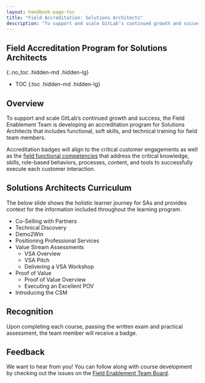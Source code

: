 ```yaml
---
layout: handbook-page-toc
title: "Field Accreditation: Solutions Architects"
description: "To support and scale GitLab’s continued growth and success, the Field Enablement Team is developing a accreditation program for Solutions Architects that includes functional, soft skills, and technical training for field team members"
---
```


## Field Accreditation Program for Solutions Architects 
{:.no_toc .hidden-md .hidden-lg}

- TOC
{:toc .hidden-md .hidden-lg}

## Overview 
To support and scale GitLab’s continued growth and success, the Field Enablement Team is developing an accreditation program for Solutions Architects that includes functional, soft skills, and technical training for field team members.  

Accreditation badges will align to the critical customer engagements as well as the [field functional competencies](/handbook/sales/training/field-functional-competencies/) that address the critical knowledge, skills, role-based behaviors, processes, content, and tools to successfully execute each customer interaction.

## Solutions Architects Curriculum 
The below slide shows the holistic learner journey for SAs and provides context for the information included throughout the learning program. 

- Co-Selling with Partners
- Technical Discovery 
- Demo2Win 
- Positioning Professional Services 
- Value Stream Assessments
    - VSA Overview 
    - VSA Pitch 
    - Delivering a VSA Workshop
- Proof of Value 
    - Proof of Value Overview
    - Executing an Excellent POV 
- Introducing the CSM


## Recognition
Upon completing each course, passing the written exam and practical assessment, the team member will receive a badge. 

## Feedback 
We want to hear from you! You can follow along with course development by checking out the issues on the [Field Enablement Team Board](https://gitlab.com/groups/gitlab-com/-/boards/2714682?label_name[]=Field%20Learning%20Programs). 
